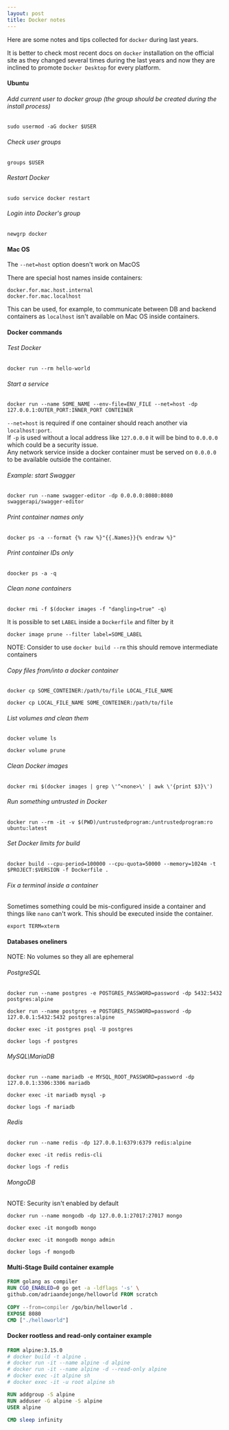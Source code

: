 ```yaml
---
layout: post
title: Docker notes
---
```


Here are some notes and tips collected for `docker` during last years.

It is better to check most recent docs on `docker` installation on the official site as they changed several times
during the last years and now they are inclined to promote `Docker Desktop` for every platform.

#### Ubuntu

###### Add current user to docker group (the group should be created during the install process)
```shell
sudo usermod -aG docker $USER
```

###### Check user groups
```shell
groups $USER
```

###### Restart Docker
```shell
sudo service docker restart
```

###### Login into Docker's group
```shell
newgrp docker
```

#### Mac OS
The `--net=host` option doesn't work on MacOS

There are special host names inside containers:
```
docker.for.mac.host.internal
docker.for.mac.localhost
```
This can be used, for example, to communicate between DB and backend containers as `localhost` isn't available
on Mac OS inside containers. 

#### Docker commands

###### Test Docker
```shell
docker run --rm hello-world
```

###### Start a service
```shell
docker run --name SOME_NAME --env-file=ENV_FILE --net=host -dp 127.0.0.1:OUTER_PORT:INNER_PORT CONTEINER
```
`--net=host` is required if one container should reach another via `localhost:port`.  
If `-p` is used without a local address like `127.0.0.0` it will be bind to `0.0.0.0` which could be a security issue.  
Any network service inside a docker container must be served on `0.0.0.0` to be available outside the container.  
###### Example: start Swagger
```shell
docker run --name swagger-editor -dp 0.0.0.0:8080:8080 swaggerapi/swagger-editor
```

###### Print container names only
```shell
docker ps -a --format {% raw %}"{{.Names}}{% endraw %}"
```

###### Print container IDs only
```shell
doocker ps -a -q
```

###### Clean none containers
```shell
docker rmi -f $(docker images -f "dangling=true" -q)
```
It is possible to set `LABEL` inside a `Dockerfile` and filter by it
```shell
docker image prune --filter label=SOME_LABEL
```
NOTE: Consider to use `docker build --rm` this should remove intermediate containers

###### Copy files from/into a docker container
```shell
docker cp SOME_CONTEINER:/path/to/file LOCAL_FILE_NAME
```
```shell
docker cp LOCAL_FILE_NAME SOME_CONTEINER:/path/to/file
```

###### List volumes and clean them
```shell
docker volume ls
```
```shell
docker volume prune
```

###### Clean Docker <none> images
```shell
docker rmi $(docker images | grep \'^<none>\' | awk \'{print $3}\')
```

###### Run something untrusted in Docker
```shell
docker run --rm -it -v $(PWD)/untrustedprogram:/untrustedprogram:ro ubuntu:latest
```

###### Set Docker limits for build
```shell
docker build --cpu-period=100000 --cpu-quota=50000 --memory=1024m -t $PROJECT:$VERSION -f Dockerfile .
```

###### Fix a terminal inside a container
Sometimes something could be mis-configured inside a container and things like `nano` can't work. 
This should be executed inside the container.
```shell
export TERM=xterm
```

#### Databases oneliners
NOTE: No volumes so they all are ephemeral

###### PostgreSQL
```shell
docker run --name postgres -e POSTGRES_PASSWORD=password -dp 5432:5432 postgres:alpine
```
```shell
docker run --name postgres -e POSTGRES_PASSWORD=password -dp 127.0.0.1:5432:5432 postgres:alpine
```
```shell
docker exec -it postgres psql -U postgres
```
```shell
docker logs -f postgres
```

###### MySQL\MariaDB
```shell
docker run --name mariadb -e MYSQL_ROOT_PASSWORD=password -dp 127.0.0.1:3306:3306 mariadb
```
```shell
docker exec -it mariadb mysql -p
```
```shell
docker logs -f mariadb
```

###### Redis
```shell
docker run --name redis -dp 127.0.0.1:6379:6379 redis:alpine
```
```shell
docker exec -it redis redis-cli
```
```shell
docker logs -f redis
```

###### MongoDB
NOTE: Security isn't enabled by default
```shell
docker run --name mongodb -dp 127.0.0.1:27017:27017 mongo
```
```shell
docker exec -it mongodb mongo
```
```shell
docker exec -it mongodb mongo admin
```
```shell
docker logs -f mongodb
```

#### Multi-Stage Build container example
```Dockerfile
FROM golang as compiler 
RUN CGO_ENABLED=0 go get -a -ldflags '-s' \ 
github.com/adriaandejonge/helloworld FROM scratch
 
COPY --from=compiler /go/bin/helloworld . 
EXPOSE 8080
CMD ["./helloworld"]
```

#### Docker rootless and read-only container example
```Dockerfile
FROM alpine:3.15.0
# docker build -t alpine .
# docker run -it --name alpine -d alpine
# docker run -it --name alpine -d --read-only alpine
# docker exec -it alpine sh
# docker exec -it -u root alpine sh

RUN addgroup -S alpine
RUN adduser -G alpine -S alpine
USER alpine

CMD sleep infinity
```
